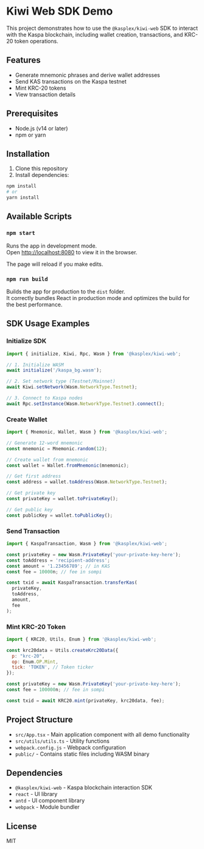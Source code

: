 # Kiwi Web SDK Demo

This project demonstrates how to use the `@kasplex/kiwi-web` SDK to interact with the Kaspa blockchain, including wallet creation, transactions, and KRC-20 token operations.

## Features

- Generate mnemonic phrases and derive wallet addresses
- Send KAS transactions on the Kaspa testnet
- Mint KRC-20 tokens
- View transaction details

## Prerequisites

- Node.js (v14 or later)
- npm or yarn

## Installation

1. Clone this repository
2. Install dependencies:

```bash
npm install
# or
yarn install
```

## Available Scripts

### `npm start`

Runs the app in development mode.\
Open [http://localhost:8080](http://localhost:8080) to view it in the browser.

The page will reload if you make edits.

### `npm run build`

Builds the app for production to the `dist` folder.\
It correctly bundles React in production mode and optimizes the build for the best performance.

## SDK Usage Examples

### Initialize SDK

```javascript
import { initialize, Kiwi, Rpc, Wasm } from '@kasplex/kiwi-web';

// 1. Initialize WASM
await initialize('/kaspa_bg.wasm');

// 2. Set network type (Testnet/Mainnet)
await Kiwi.setNetwork(Wasm.NetworkType.Testnet);

// 3. Connect to Kaspa nodes
await Rpc.setInstance(Wasm.NetworkType.Testnet).connect();
```

### Create Wallet

```javascript
import { Mnemonic, Wallet, Wasm } from '@kasplex/kiwi-web';

// Generate 12-word mnemonic
const mnemonic = Mnemonic.random(12);

// Create wallet from mnemonic
const wallet = Wallet.fromMnemonic(mnemonic);

// Get first address
const address = wallet.toAddress(Wasm.NetworkType.Testnet);

// Get private key
const privateKey = wallet.toPrivateKey();

// Get public key
const publicKey = wallet.toPublicKey();
```

### Send Transaction

```javascript
import { KaspaTransaction, Wasm } from '@kasplex/kiwi-web';

const privateKey = new Wasm.PrivateKey('your-private-key-here');
const toAddress = 'recipient-address';
const amount = '1.23456789'; // in KAS
const fee = 10000n; // fee in sompi

const txid = await KaspaTransaction.transferKas(
  privateKey,
  toAddress,
  amount,
  fee
);
```

### Mint KRC-20 Token

```javascript
import { KRC20, Utils, Enum } from '@kasplex/kiwi-web';

const krc20data = Utils.createKrc20Data({
  p: "krc-20",
  op: Enum.OP.Mint,
  tick: 'TOKEN', // Token ticker
});

const privateKey = new Wasm.PrivateKey('your-private-key-here');
const fee = 100000n; // fee in sompi

const txid = await KRC20.mint(privateKey, krc20data, fee);
```

## Project Structure

- `src/App.tsx` - Main application component with all demo functionality
- `src/utils/utils.ts` - Utility functions
- `webpack.config.js` - Webpack configuration
- `public/` - Contains static files including WASM binary

## Dependencies

- `@kasplex/kiwi-web` - Kaspa blockchain interaction SDK
- `react` - UI library
- `antd` - UI component library
- `webpack` - Module bundler

## License

MIT
